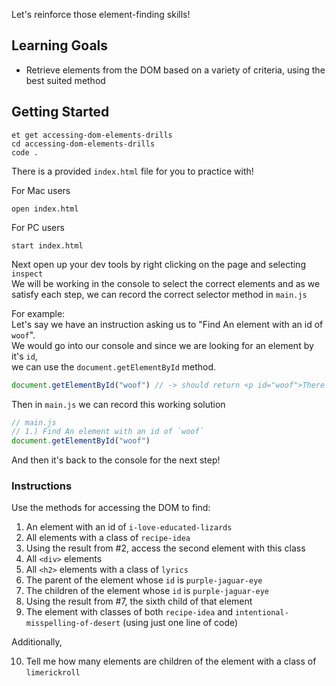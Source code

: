 Let's reinforce those element-finding skills!

## Learning Goals

- Retrieve elements from the DOM based on a variety of criteria, using the best suited method

## Getting Started

```no-highlight
et get accessing-dom-elements-drills
cd accessing-dom-elements-drills
code .
```

There is a provided `index.html` file for you to practice with!  

For Mac users

```no-highlight
open index.html
```

For PC users

```no-highlight
start index.html
```

Next open up your dev tools by right clicking on the page and selecting `inspect`  
We will be working in the console to select the correct elements and as we satisfy each step, we can record the correct selector method in `main.js`

For example:  
Let's say we have an instruction asking us to "Find An element with an id of `woof`".  
We would go into our console and since we are looking for an element by it's `id`,  
we can use the `document.getElementById` method.

```js
document.getElementById("woof") // -> should return <p id="woof">There’s a valley of mega dogs over our heads</p>
```

Then in `main.js` we can record this working solution
```js
// main.js
// 1.) Find An element with an id of `woof`
document.getElementById("woof")
```

And then it's back to the console for the next step!

### Instructions

Use the methods for accessing the DOM to find:

1. An element with an id of `i-love-educated-lizards`
2. All elements with a class of `recipe-idea`
3. Using the result from #2, access the second element with this class
4. All `<div>` elements
5. All `<h2>` elements with a class of `lyrics`
6. The parent of the element whose `id` is `purple-jaguar-eye`
7. The children of the element whose `id` is `purple-jaguar-eye`
8. Using the result from #7, the sixth child of that element
9. The element with classes of both `recipe-idea` and `intentional-misspelling-of-desert` (using just one line of code)

Additionally,

10. Tell me how many elements are children of the element with a class of `limerickroll`
